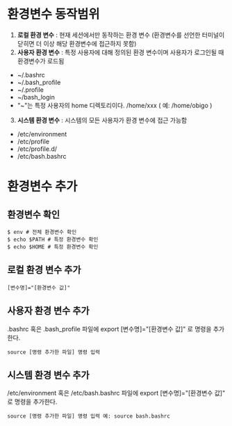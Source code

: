 # 환경변수 동작범위

1. **로컬 환경 변수** : 현재 세션에서만 동작하는 환경 변수 (환경변수를 선언한 터미널이 닫히면 더 이상 해당 환경변수에 접근하지 못함)
2. **사용자 환경 변수** : 특정 사용자에 대해 정의된 환경 변수이며 사용자가 로그인될 때 환경변수가 로드됨
- ~/.bashrc
- ~/.bash_profile
- ~/.profile
- ~/bash_login
- "~"는 특정 사용자의 home 디렉토리이다. /home/xxx ( 예: /home/obigo )

3. **시스템 환경 변수** : 시스템의 모든 사용자가 환경 변수에 접근 가능함
- /etc/environment
- /etc/profile
- /etc/profile.d/
- /etc/bash.bashrc

# 환경변수 추가
## 환경변수 확인
```
$ env # 전체 환경변수 확인
$ echo $PATH # 특정 환경변수 확인
$ echo $HOME # 특정 환경변수 확인
```

## 로컬 환경 변수 추가
```
[변수명]="[환경변수 값]"
```

## 사용자 환경 변수 추가
.bashrc 혹은 .bash_profile 파일에 export [변수명]="[환경변수 값]" 로 명령을 추가한다.
```
source [명령 추가한 파일] 명령 입력
```
## 시스템 환경 변수 추가
/etc/environment 혹은 /etc/bash.bashrc 파일에 export [변수명]="[환경변수 값]" 로 명령을 추가한다.
```
source [명령 추가한 파일] 명령 입력 예: source bash.bashrc
```